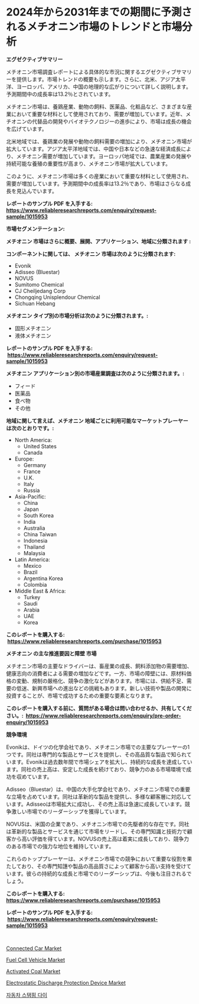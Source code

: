 <p><h1>2024年から2031年までの期間に予測されるメチオニン市場のトレンドと市場分析</h1></p><p><strong>エグゼクティブサマリー</strong></p>
<p><p>メチオニン市場調査レポートによる具体的な市況に関するエグゼクティブサマリーを提供します。市場トレンドの概要も示します。さらに、北米、アジア太平洋、ヨーロッパ、アメリカ、中国の地理的な広がりについて詳しく説明します。予測期間中の成長率は13.2％とされています。</p><p>メチオニン市場は、養鶏産業、動物の飼料、医薬品、化粧品など、さまざまな産業において重要な材料として使用されており、需要が増加しています。近年、メチオニンの代替品の開発やバイオテクノロジーの進歩により、市場は成長の機会を広げています。</p><p>北米地域では、養鶏業の発展や動物の飼料需要の増加により、メチオニン市場が拡大しています。アジア太平洋地域では、中国や日本などの急速な経済成長により、メチオニン需要が増加しています。ヨーロッパ地域では、農業産業の発展や持続可能な養殖の重要性が高まり、メチオニン市場が拡大しています。</p><p>このように、メチオニン市場は多くの産業において重要な材料として使用され、需要が増加しています。予測期間中の成長率は13.2％であり、市場はさらなる成長を見込んでいます。</p></p>
<p><strong>レポートのサンプル PDF を入手する: <a href="https://www.reliableresearchreports.com/enquiry/request-sample/1015953">https://www.reliableresearchreports.com/enquiry/request-sample/1015953</a></strong></p>
<p><strong>市場セグメンテーション:</strong></p>
<p><strong> メチオニン 市場はさらに概要、展開、アプリケーション、地域に分類されます :</strong></p>
<p><strong>コンポーネントに関しては、 メチオニン 市場は次のように分類されます: &nbsp;</strong></p>
<p><ul><li>Evonik</li><li>Adisseo (Bluestar)</li><li>NOVUS</li><li>Sumitomo Chemical</li><li>CJ Cheiljedang Corp</li><li>Chongqing Unisplendour Chemical</li><li>Sichuan Hebang</li></ul></p>
<p><strong> メチオニン タイプ別の市場分析は次のように分類されます。:</strong></p>
<p><ul><li>固形メチオニン</li><li>液体メチオニン</li></ul></p>
<p><strong>レポートのサンプル PDF を入手する: &nbsp;<a href="https://www.reliableresearchreports.com/enquiry/request-sample/1015953">https://www.reliableresearchreports.com/enquiry/request-sample/1015953</a></strong></p>
<p><strong> メチオニン アプリケーション別の市場産業調査は次のように分類されます。:</strong></p>
<p><ul><li>フィード</li><li>医薬品</li><li>食べ物</li><li>その他</li></ul></p>
<p><strong>地域に関して言えば、メチオニン 地域ごとに利用可能なマーケットプレーヤーは次のとおりです。:</strong></p>
<p><ul>
    <li>
        North America:
        <ul>
            <li>United States</li>
            <li>Canada</li>
        </ul>
    </li>
    <li>
        Europe:
        <ul>
            <li>Germany</li>
            <li>France</li>
            <li>U.K.</li>
            <li>Italy</li>
            <li>Russia</li>
        </ul>
    </li>
    <li>
        Asia-Pacific:
        <ul>
            <li>China</li>
            <li>Japan</li>
            <li>South Korea</li>
            <li>India</li>
            <li>Australia</li>
            <li>China Taiwan</li>
            <li>Indonesia</li>
            <li>Thailand</li>
            <li>Malaysia</li>
        </ul>
    </li>
    <li>
        Latin America:
        <ul>
            <li>Mexico</li>
            <li>Brazil</li>
            <li>Argentina Korea</li>
            <li>Colombia</li>
        </ul>
    </li>
    <li>
        Middle East & Africa:
        <ul>
            <li>Turkey</li>
            <li>Saudi</li>
            <li>Arabia</li>
            <li>UAE</li>
            <li>Korea</li>
        </ul>
    </li>
    </ul></p>
<p><strong>このレポートを購入する: &nbsp;<a href="https://www.reliableresearchreports.com/purchase/1015953">https://www.reliableresearchreports.com/purchase/1015953</a></strong></p>
<p><strong>メチオニン の主な推進要因と障壁 市場</strong></p>
<p><p>メチオニン市場の主要なドライバーは、畜産業の成長、飼料添加物の需要増加、健康志向の消費者による需要の増加などです。一方、市場の障壁には、原材料価格の変動、規制の厳格化、競争の激化などがあります。市場には、供給不足、需要の低迷、新興市場への進出などの挑戦もあります。新しい技術や製品の開発に投資することが、市場で成功するための重要な要素となります。</p></p>
<p><strong>このレポートを購入する前に、質問がある場合は問い合わせるか、共有してください。:&nbsp; <a href="https://www.reliableresearchreports.com/enquiry/pre-order-enquiry/1015953">https://www.reliableresearchreports.com/enquiry/pre-order-enquiry/1015953</a></strong></p>
<p><strong>競争環境</strong></p>
<p><p>Evonikは、ドイツの化学会社であり、メチオニン市場での主要なプレーヤーの1つです。同社は専門的な製品とサービスを提供し、その高品質な製品で知られています。Evonikは過去数年間で市場シェアを拡大し、持続的な成長を達成しています。同社の売上高は、安定した成長を続けており、競争力のある市場環境で成功を収めています。</p><p>Adisseo（Bluestar）は、中国の大手化学会社であり、メチオニン市場での重要な立場を占めています。同社は革新的な製品を提供し、多様な顧客層に対応しています。Adisseoは市場拡大に成功し、その売上高は急速に成長しています。競争激しい市場でのリーダーシップを獲得しています。</p><p>NOVUSは、米国の企業であり、メチオニン市場での先駆者的な存在です。同社は革新的な製品とサービスを通じて市場をリードし、その専門知識と技術力で顧客から高い評価を得ています。NOVUSの売上高は着実に成長しており、競争力のある市場での強力な地位を維持しています。</p><p>これらのトッププレーヤーは、メチオニン市場での競争において重要な役割を果たしており、その専門知譓や製品の高品質さによって顧客から高い支持を受けています。彼らの持続的な成長と市場でのリーダーシップは、今後も注目されるでしょう。</p></p>
<p><strong>このレポートを購入する: &nbsp; <a href="https://www.reliableresearchreports.com/purchase/1015953">https://www.reliableresearchreports.com/purchase/1015953</a></strong></p>
<p><strong>レポートのサンプル PDF を入手する: &nbsp;<a href="https://www.reliableresearchreports.com/enquiry/request-sample/1015953">https://www.reliableresearchreports.com/enquiry/request-sample/1015953</a></strong><strong></strong></p>
<p>&nbsp;</p>
<p><p><a href="https://github.com/lbird53714/Market-Research-Report-List-3/blob/main/connected-car-market.md">Connected Car Market</a></p><p><a href="https://github.com/dringals/Market-Research-Report-List-3/blob/main/fuel-cell-vehicle-market.md">Fuel Cell Vehicle Market</a></p><p><a href="https://bubble-tree-ea4.notion.site/Activated-Coal-Market-Size-Share-Trends-Analysis-Report-By-Application-Regional-Outlook-Competi-5dd16e845eea40a38c71f879ea63db0e">Activated Coal Market</a></p><p><a href="https://view.publitas.com/reportprime-1/electrostatic-discharge-protection-device-market-size-focuses-on-market-dynamics-in-depth-analysis-and-future-projections-of-its-market-forecasted-for-period-from-2024-to-2031/">Electrostatic Discharge Protection Device Market</a></p><p><a href="https://medium.com/@danielneavesallisons03mba/2024-2031%EB%85%84-%EA%B8%B0%EA%B0%84%EC%9D%84-%EB%8C%80%EC%83%81%EC%9C%BC%EB%A1%9C-%EC%98%88%EC%B8%A1%EB%90%9C-%EC%9E%90%EB%8F%99%EC%B0%A8-%EC%8A%A4%ED%83%AC%ED%95%91-%EB%8B%A4%EC%9D%B4-%EC%8B%9C%EC%9E%A5-%EB%8F%99%ED%96%A5-%EB%B0%8F-%EC%8B%9C%EC%9E%A5-%EB%B6%84%EC%84%9D-8a34b6e3f5c6">자동차 스탬핑 다이</a></p></p>